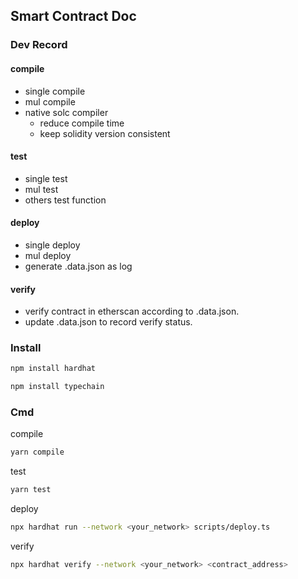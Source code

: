 ## Smart Contract Doc

### Dev Record

#### compile
- single compile
- mul compile
- native solc compiler
  - reduce compile time
  - keep solidity version consistent

#### test
- single test
- mul test
- others test function

#### deploy
- single deploy
- mul deploy 
- generate .data.json as log

#### verify
- verify contract in etherscan according to .data.json.
- update .data.json to record verify status.

### Install
```sh
npm install hardhat
```

```sh
npm install typechain
```

### Cmd
compile
```sh
yarn compile
```
test
```sh
yarn test
```
deploy
```sh
npx hardhat run --network <your_network> scripts/deploy.ts
```
verify
```sh
npx hardhat verify --network <your_network> <contract_address> 
```